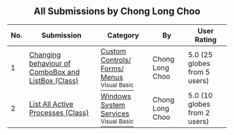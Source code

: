 ﻿<div align="center">

## All Submissions by Chong Long Choo

</div>

No.  | Submission | Category | By   | User Rating
---- | ---------- | -------- | ---- | -----------
1 | [Changing behaviour of ComboBox and ListBox \(Class\)<br />](https://github.com/Planet-Source-Code/chong-long-choo-changing-behaviour-of-combobox-and-listbox-class__1-3507) | [Custom Controls/ Forms/  Menus<br /><sup>Visual Basic</sup>](../ByCategory/custom-controls-forms-menus__1-4.md) | Chong Long Choo | 5.0 (25 globes from 5 users)
2 | [List All Active Processes \(Class\)<br />](https://github.com/Planet-Source-Code/chong-long-choo-list-all-active-processes-class__1-3457) | [Windows System Services<br /><sup>Visual Basic</sup>](../ByCategory/windows-system-services__1-35.md) | Chong Long Choo | 5.0 (10 globes from 2 users)
